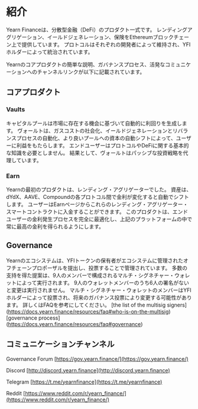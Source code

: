 # 紹介

Yearn Financeは、分散型金融（DeFi）のプロダクト一式です。
レンディングアグリゲーション、イールドジェネレーション、保険をEthereumブロックチェーン上で提供しています。
プロトコルはそれぞれの開発者によって維持され、YFIホルダーによって統治されています。

Yearnのコアプロダクトの簡単な説明、ガバナンスプロセス、活発なコミュニケーションへのチャンネルリンクが以下に記載されています。

## コアプロダクト

### Vaults

キャピタルプールは市場に存在する機会に基づいて自動的に利回りを生成します。
ヴォールトは、ガスコストの社会化、イールドジェネレーションとリバランスプロセスの自動化、より良いプールへの資本の自動シフトによって、ユーザーに利益をもたらします。
エンドユーザーはプロトコルやDeFiに関する基本的な知識を必要としません。
結果として、ヴォールトはパッシブな投資戦略を代理しています。

### Earn

Yearnの最初のプロダクトは、レンディング・アグリゲーターでした。
資産は、dYdX、AAVE、Compoundの各プロトコル間で金利が変化すると自動でシフトします。
ユーザーはEarnページからこれらのレンディング・アグリゲーター・スマートコントラクトに入金することができます。
このプロダクトは、エンドユーザーの金利発生プロセスを完全に最適化し、上記のプラットフォームの中で常に最高の金利を得られるようにします。

## Governance

Yearnのエコシステムは、YFIトークンの保有者がエコシステムに管理されたオフチェーンプロポーザルを提出し、投票することで管理されています。
多数の支持を得た提案は、9人のメンバーで構成されるマルチ・シグネチャー・ウォレットによって実行されます。
9人のウォレットメンバーのうち6人の署名がないと変更は実行されません。
マルチ・シグネチャー・ウォレットのメンバーはYFIホルダーによって投票され、将来のガバナンス投票により変更する可能性があります。
詳しくはFAQを参考にしてください。
[the list of the multisig signers]
(https://docs.yearn.finance/resources/faq#who-is-on-the-multisig)
[governance process]
(https://docs.yearn.finance/resources/faq#governance)


## コミュニケーションチャンネル

Governance Forum [https://gov.yearn.finance/](https://gov.yearn.finance/)

Discord [http://discord.yearn.finance](http://discord.yearn.finance)

Telegram [https://t.me/yearnfinance](https://t.me/yearnfinance)

Reddit [https://www.reddit.com/r/yearn_finance/](https://www.reddit.com/r/yearn_finance/)
